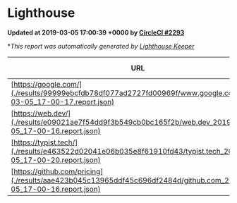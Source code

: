 
# Lighthouse

**Updated at 2019-03-05 17:00:39 +0000 by [CircleCI #2293](https://circleci.com/gh/ItinerisLtd/lighthouse-keeper-example/2293)**

**This report was automatically generated by [Lighthouse Keeper](https://github.com/itinerisltd/lighthouse-keeper)*

| URL | Performance | Accessibility | Best Practices | SEO | PWA | Updated At |
| --- | --- | --- | --- | --- | --- | --- |
| [https://google.com/](./results/99999ebcfdb78df077ad2727fd00969f/www.google.com_2019-03-05_17-00-17.report.json) | 0.95 | 0.71 | 0.93 | 0.8 | 0.58 | 2019-03-05T17:00:17.431Z |
| [https://web.dev/](./results/e09021ae7f54dd9f3b549cb0bc165f2b/web.dev_2019-03-05_17-00-16.report.json) | 0.96 | 0.93 | 1 | 0.91 | 1 | 2019-03-05T17:00:16.448Z |
| [https://typist.tech/](./results/e463522d02041e06b035e8f61910fd43/typist.tech_2019-03-05_17-00-20.report.json) | 1 |  |  |  |  | 2019-03-05T17:00:20.727Z |
| [https://github.com/pricing](./results/aae423b045c13965ddf45c696df2484d/github.com_2019-03-05_17-00-16.report.json) | 0.8 | 0.89 | 0.93 | 0.9 | 0.58 | 2019-03-05T17:00:16.570Z |
